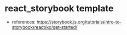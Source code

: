 # react_storybook template

- references: https://storybook.js.org/tutorials/intro-to-storybook/react/ko/get-started/
